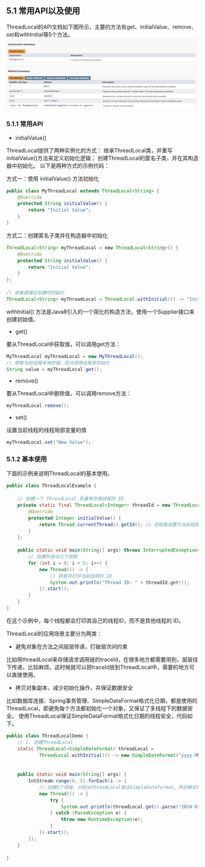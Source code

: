 ## 5.1 常用API以及使用

ThreadLocal的API文档如下图所示，主要的方法有get、initialValue、remove、set和withInitial等5个方法。
![图5-1 ThreadLocal的API](../../.vuepress/public/images/book/threadlocal/5-1.png)

### 5.1.1 常用API

+ initialValue()

ThreadLocal提供了两种实例化的方式：
继承ThreadLocal类，并重写initialValue()方法来定义初始化逻辑；
创建ThreadLocal的匿名子类，并在其构造器中初始化。 以下是两种方式的示例代码：

方式一：使用 initialValue() 方法初始化
```java
public class MyThreadLocal extends ThreadLocal<String> {
    @Override
    protected String initialValue() {
        return "Initial Value";
    }
}
```

方式二：创建匿名子类并在构造器中初始化
```java
ThreadLocal<String> myThreadLocal = new ThreadLocal<String>() {
    @Override
    protected String initialValue() {
        return "Initial Value";
    }
};

// 或者直接在创建时初始化
ThreadLocal<String> myThreadLocal = ThreadLocal.withInitial(() -> "Initial Value");
```
withInitial() 方法是Java8引入的一个简化的构造方法，使用一个Supplier接口来创建初始值。

+ get()

要从ThreadLocal中获取值，可以调用get方法：
```java
MyThreadLocal myThreadLocal = new MyThreadLocal();
// 获取当前线程本地的值，初次调用会触发初始化
String value = myThreadLocal.get();
```
+ remove()

要从ThreadLocal中删除值，可以调用remove方法：
```java
myThreadLocal.remove();
```

+ set()

设置当前线程的线程局部变量的值
```java
myThreadLocal.set("New Value");
```

### 5.1.2 基本使用
下面的示例来说明ThreadLocal的基本使用。
```java
public class ThreadLocalExample {

    // 创建一个 ThreadLocal 变量来存储线程的 ID
    private static final ThreadLocal<Integer> threadId = new ThreadLocal<>() {
        @Override
        protected Integer initialValue() {
            return Thread.currentThread().getId(); // 初始值设置为当前线程的 ID
        }
    };

    public static void main(String[] args) throws InterruptedException {
        // 创建并启动几个线程
        for (int i = 0; i < 5; i++) {
            new Thread(() -> {
                // 获取并打印当前线程的 ID
                System.out.println("Thread ID: " + threadId.get());
            }).start();
        }
    }
}
```
在这个示例中，每个线程都会打印其自己的线程ID，而不是其他线程的 ID。

ThreadLocal的应用场景主要分为两类：
+ 避免对象在方法之间层层传递，打破层次间约束

比如用threadLocal来存储请求调用链的traceId，在很多地方都需要用到，层层往下传递，比较麻烦。这时候就可以把traceId放到ThreadLocal中，需要的地方可以直接使用。

+ 拷贝对象副本，减少初始化操作，并保证数据安全

比如数据库连接、Spring事务管理、SimpleDataFormat格式化日期，都是使用的ThreadLocal，即避免每个方法都初始化一个对象，又保证了多线程下的数据安全。
使用ThreadLocal保证SimpleDataFormat格式化日期的线程安全，代码如下。
```java
public class ThreadLocalDemo {
    // 1. 创建ThreadLocal
    static ThreadLocal<SimpleDateFormat> threadLocal =
            ThreadLocal.withInitial(() -> new SimpleDateFormat("yyyy-MM-dd HH:mm:ss"));


    public static void main(String[] args) {
        IntStream.range(0, 5).forEach(i -> {
            // 创建5个线程，分别从threadLocal取出SimpleDateFormat，然后格式化日期
            new Thread(() -> {
                try {
                    System.out.println(threadLocal.get().parse("2024-03-29 15:11:07"));
                } catch (ParseException e) {
                    throw new RuntimeException(e);
                }
            }).start();
        });
    }

}
```


